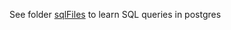 See folder [sqlFiles](https://github.com/harnalashok/LLMs/tree/main/install_ai_tools/psql/sqlFiles) to learn SQL queries in postgres
